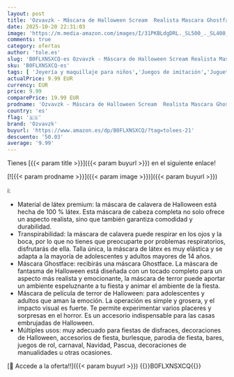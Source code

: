 ```yaml
---
layout: post
title: 'Ozvavzk - Máscara de Halloween Scream  Realista Mascara Ghostface para Halloween  Mascara de Terror  Latex Mascara Scream  Máscara Fantasma para Carnaval Cosplay fiestas temáticas y juegos de rol'
date: 2025-10-20 22:31:03
image: 'https://m.media-amazon.com/images/I/31PKBLdgDRL._SL500_._SL400_.jpg'
comments: true
category: ofertas
author: 'tole.es'
slug: 'B0FLXNSXCQ-es Ozvavzk - Máscara de Halloween Scream Realista Mascara...'
sku: 'B0FLXNSXCQ-es'
tags: [ 'Joyería y maquillaje para niños','Juegos de imitación','Juguetes','Juguetes y juegos','Máscaras para adultos','halloween','ozvavzk','🇪🇸', ]
actualPrice: 9.99 EUR
currency: EUR
price: 9.99
comparePrice: 19.99 EUR
prodname: 'Ozvavzk - Máscara de Halloween Scream  Realista Mascara Ghostface para Halloween  Mascara de Terror  Latex Mascara Scream  Máscara Fantasma para Carnaval Cosplay fiestas temáticas y juegos de rol'
country: 'es'
flag: '🇪🇸'
brand: 'Ozvavzk'
buyurl: 'https://www.amazon.es/dp/B0FLXNSXCQ/?tag=tolees-21'
descuento: '50.03'
average: '9.99'
---
```


Tienes [{{< param title >}}]({{< param buyurl >}}) en el siguiente enlace!

[![{{< param prodname >}}]({{< param image >}})]({{< param buyurl >}})

ℹ️:

- Material de látex premium: la máscara de calavera de Halloween está hecha de 100 % látex. Esta máscara de cabeza completa no solo ofrece un aspecto realista, sino que también garantiza comodidad y durabilidad.
- Transpirabilidad: la máscara de calavera puede respirar en los ojos y la boca, por lo que no tienes que preocuparte por problemas respiratorios, disfrutarás de ella. Talla única, la máscara de látex es muy elástica y se adapta a la mayoría de adolescentes y adultos mayores de 14 años.
- Máscara Ghostface: recibirás una máscara Ghostface. La máscara de fantasma de Halloween está diseñada con un tocado completo para un aspecto más realista y emocionante, la máscara de terror puede aportar un ambiente espeluznante a tu fiesta y animar el ambiente de la fiesta.
- Máscara de película de terror de Halloween: para adolescentes y adultos que aman la emoción. La operación es simple y grosera, y el impacto visual es fuerte. Te permite experimentar varios placeres y sorpresas en el horror. Es un accesorio indispensable para las casas embrujadas de Halloween.
- Múltiples usos: muy adecuado para fiestas de disfraces, decoraciones de Halloween, accesorios de fiesta, burlesque, parodia de fiesta, bares, juegos de rol, carnaval, Navidad, Pascua, decoraciones de manualidades u otras ocasiones.

[🛒 Accede a la oferta!!]({{< param buyurl >}})
{{<world>}}B0FLXNSXCQ{{</world>}}
